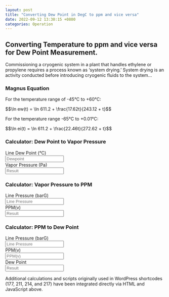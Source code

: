 ```yaml
---
layout: post
title: "Converting Dew Point in DegC to ppm and vice versa"
date: 2022-09-12 13:30:15 +0800
categories: Operation
---
```


<script type="text/javascript" async
  src="https://cdn.jsdelivr.net/npm/mathjax@3/es5/tex-mml-chtml.js">
</script>
<script src="https://ajax.googleapis.com/ajax/libs/jquery/3.6.1/jquery.min.js"></script>
<link rel="stylesheet" href="https://cdn.jsdelivr.net/npm/bootstrap@4.6.2/dist/css/bootstrap.min.css" integrity="sha384-xOolHFLEh07PJGoPkLv1IbcEPTNtead2xpHsD9ESMhqIYd0nLMwNLD69Npy4HI+N" crossorigin="anonymous">

<script>
$(document).ready(function () {
  $("#linedewpoint").keyup(function () {
    var F13 = parseFloat($("#linedewpoint").val());
    if (F13 >= 0) {
      $("#vaporpressure").val((Math.exp(Math.log(611.2) + (17.62 * F13) / (243.12 + F13))).toFixed(2));
    } else if (F13 < 0) {
      $("#vaporpressure").val((Math.exp(Math.log(611.2) + (22.46 * F13) / (272.62 + F13))).toFixed(2));
    }
    var F15 = parseFloat($("#linepressure").val());
    var F16 = parseFloat($("#vaporpressure").val());
    if (!isNaN(F15) && !isNaN(F16)) {
      $("#ppmv").val(((1000000 * F16) / ((F15 + 1.01325) * 100000)).toFixed(2));
    }
  });

  $("#linepressure,#vaporpressure").keyup(function () {
    var F15 = parseFloat($("#linepressure").val());
    var F16 = parseFloat($("#vaporpressure").val());
    if (!isNaN(F15) && !isNaN(F16)) {
      $("#ppmv").val(((1000000 * F16) / ((F15 + 1.01325) * 100000)).toFixed(2));
    }
  });

  $("#linepressure2,#ppmv2").keyup(function () {
    var F22 = parseFloat($("#linepressure2").val());
    var F23 = parseFloat($("#ppmv2").val());
    if (!isNaN(F22) && !isNaN(F23)) {
      var partial = (F23 * ((F22 + 1.01325) * 100000)) / 1000000;
      var ln = Math.log(partial);
      var dewpoint = -1;
      if (partial > 0) {
        var guess = -50;
        for (var t = -100; t <= 60; t += 0.01) {
          var ei = Math.log(611.2) + (22.46 * t) / (272.62 + t);
          var ew = Math.log(611.2) + (17.62 * t) / (243.12 + t);
          var calc = t < 0 ? ei : ew;
          if (Math.abs(calc - ln) < 0.001) {
            dewpoint = t;
            break;
          }
        }
        if (dewpoint !== -1) {
          $("#dewpoint2").val(dewpoint.toFixed(2));
        }
      }
    }
  });
});
</script>

<h2>Converting Temperature to ppm and vice versa for Dew Point Measurement.</h2>

<p>Commissioning a cryogenic system in a plant that handles ethylene or propylene requires a process known as ‘system drying.’ System drying is an activity conducted before introducing cryogenic fluids to the system...</p>

<h3>Magnus Equation</h3>
<p>For the temperature range of -45°C to +60°C:</p>
<div>$$\ln ew(t) = \ln 611.2 + \frac{17.62t}{243.12 + t}$$</div>
<p>For the temperature range -65°C to +0.01°C:</p>
<div>$$\ln ei(t) = \ln 611.2 + \frac{22.46t}{272.62 + t}$$</div>

<h3>Calculator: Dew Point to Vapor Pressure</h3>
<div class="container">
  <div class="row">
    <div class="col-auto p-0">
      <form class="form">
        <div class="form-group row">
          <label for="linedewpoint" class="col-6 col-form-label">Line Dew Point (°C)</label>
          <div class="col-6">
            <input type="text" class="form-control" id="linedewpoint" placeholder="Dewpoint">
          </div>
        </div>
        <div class="form-group row">
          <label for="vaporpressure" class="col-6 col-form-label">Vapor Pressure (Pa)</label>
          <div class="col-6">
            <input type="text" class="form-control" id="vaporpressure" placeholder="Result">
          </div>
        </div>
      </form>
    </div>
  </div>
</div>

<h3>Calculator: Vapor Pressure to PPM</h3>
<div class="container">
  <div class="row">
    <div class="col-auto p-0">
      <form class="form">
        <div class="form-group row">
          <label for="linepressure" class="col-6 col-form-label">Line Pressure (barG)</label>
          <div class="col-6">
            <input type="text" class="form-control" id="linepressure" placeholder="Line Pressure">
          </div>
        </div>
        <div class="form-group row">
          <label for="ppmv" class="col-6 col-form-label">PPM(v)</label>
          <div class="col-6">
            <input type="text" class="form-control" id="ppmv" placeholder="Result">
          </div>
        </div>
      </form>
    </div>
  </div>
</div>

<h3>Calculator: PPM to Dew Point</h3>
<div class="container">
  <div class="row">
    <div class="col-auto p-0">
      <form class="form">
        <div class="form-group row">
          <label for="linepressure2" class="col-6 col-form-label">Line Pressure (barG)</label>
          <div class="col-6">
            <input type="text" class="form-control" id="linepressure2" placeholder="Line Pressure">
          </div>
        </div>
        <div class="form-group row">
          <label for="ppmv2" class="col-6 col-form-label">PPM(v)</label>
          <div class="col-6">
            <input type="text" class="form-control" id="ppmv2" placeholder="PPM(v)">
          </div>
        </div>
        <div class="form-group row">
          <label for="dewpoint2" class="col-6 col-form-label">Dew Point</label>
          <div class="col-6">
            <input type="text" class="form-control" id="dewpoint2" placeholder="Result">
          </div>
        </div>
      </form>
    </div>
  </div>
</div>

<p>Additional calculations and scripts originally used in WordPress shortcodes (177, 211, 214, and 217) have been integrated directly via HTML and JavaScript above.</p>

